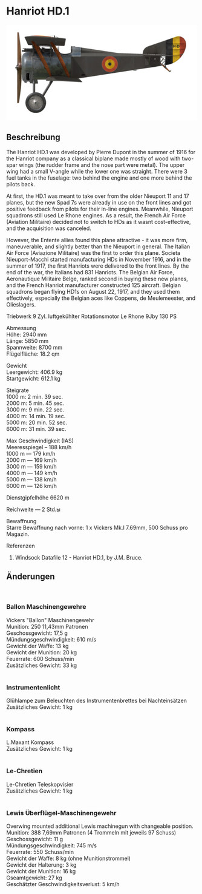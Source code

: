 # Hanriot HD.1  
  
![hanriothd1](../images/hanriothd1.png)  
  
## Beschreibung  
  
The Hanriot HD.1 was developed by Pierre Dupont in the summer of 1916 for the Hanriot company as a classical biplane made mostly of wood with two-spar wings (the rudder frame and the nose part were metal). The upper wing had a small V-angle while the lower one was straight. There were 3 fuel tanks in the fuselage: two behind the engine and one more behind the pilots back.  
  
At first, the HD.1 was meant to take over from the older Nieuport 11 and 17 planes, but the new Spad 7s were already in use on the front lines and got positive feedback from pilots for their in-line engines. Meanwhile, Nieuport squadrons still used Le Rhone engines. As a result, the French Air Force (Aviation Militaire) decided not to switch to HDs as it wasnt cost-effective, and the acquisition was canceled.  
  
However, the Entente allies found this plane attractive - it was more firm, maneuverable, and slightly better than the Nieuport in general. The Italian Air Force (Aviazione Militaire) was the first to order this plane. Societa Nieuport-Macchi started manufacturing HDs in November 1916, and in the summer of 1917, the first Hanriots were delivered to the front lines. By the end of the war, the Italians had 831 Hanriots. The Belgian Air Force, Aeronautique Militaire Belge, ranked second in buying these new planes, and the French Hanriot manufacturer constructed 125 aircraft. Belgian squadrons began flying HD1s on August 22, 1917, and they used them effectively, especially the Belgian aces like Coppens, de Meulemeester, and Olieslagers.  
  
Triebwerk 9 Zyl. luftgekühlter Rotationsmotor Le Rhone 9Jby 130 PS  
  
Abmessung  
Höhe: 2940 mm  
Länge: 5850 mm  
Spannweite: 8700 mm  
Flügelfläche: 18.2 qm  
  
Gewicht  
Leergewicht: 406.9 kg  
Startgewicht: 612.1 kg  
  
Steigrate  
1000 m:  2 min. 39 sec.  
2000 m:  5 min. 45 sec.  
3000 m:  9 min. 22 sec.  
4000 m: 14 min. 19 sec.  
5000 m: 20 min. 52 sec.  
6000 m: 31 min. 39 sec.  
  
Max Geschwindigkeit (IAS)  
Meeresspiegel – 188 km/h  
1000 m — 179 km/h  
2000 m — 169 km/h  
3000 m — 159 km/h  
4000 m — 149 km/h  
5000 m — 138 km/h  
6000 m — 126 km/h  
  
Dienstgipfelhöhe 6620 m  
  
Reichweite — 2 Std.ы  
  
Bewaffnung  
Starre Bewaffnung nach vorne: 1 х Vickers Mk.I 7.69mm, 500 Schuss pro Magazin.  
  
Referenzen  
1) Windsock Datafile 12 - Hanriot HD.1, by J.M. Bruce.  
  
## Änderungen  
  ﻿
  
### Ballon Maschinengewehre  
  
Vickers "Ballon" Maschinengewehr  
Munition: 250 11,43mm Patronen  
Geschossgewicht: 17,5 g  
Mündungsgeschwindigkeit: 610 m/s  
Gewicht der Waffe: 13 kg  
Gewicht der Munition: 20 kg  
Feuerrate: 600 Schuss/min  
Zusätzliches Gewicht: 33 kg  
  ﻿
  
### Instrumentenlicht  
  
Glühlampe zum Beleuchten des Instrumentenbrettes bei Nachteinsätzen  
Zusätzliches Gewicht: 1 kg  
  ﻿
  
### Kompass  
  
L.Maxant Kompass  
Zusätzliches Gewicht: 1 kg  
  ﻿
  
### Le-Chretien  
  
Le-Chretien Teleskopvisier  
Zusätzliches Gewicht: 1 kg  
  ﻿
  
### Lewis Überflügel-Maschinengewehr  
  
Overwing mounted additional Lewis machinegun with changeable position.  
Munition: 388 7,69mm Patronen (4 Trommeln mit jeweils 97 Schuss)  
Geschossgewicht: 11 g  
Mündungsgeschwindigkeit: 745 m/s  
Feuerrate: 550 Schuss/min  
Gewicht der Waffe: 8 kg (ohne Munitionstrommel)  
Gewicht der Halterung: 3 kg  
Gewicht der Munition: 16 kg  
Gseamtgewicht: 27 kg  
Geschätzter Geschwindigkeitsverlust: 5 km/h  
